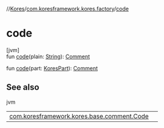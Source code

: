 //[Kores](../../index.md)/[com.koresframework.kores.factory](index.md)/[code](code.md)

# code

[jvm]\
fun [code](code.md)(plain: [String](https://kotlinlang.org/api/latest/jvm/stdlib/kotlin/-string/index.html)): [Comment](../com.koresframework.kores.base.comment/-comment/index.md)

fun [code](code.md)(part: [KoresPart](../com.koresframework.kores/-kores-part/index.md)): [Comment](../com.koresframework.kores.base.comment/-comment/index.md)

## See also

jvm

| | |
|---|---|
| [com.koresframework.kores.base.comment.Code](../com.koresframework.kores.base.comment/-code/index.md) |  |
